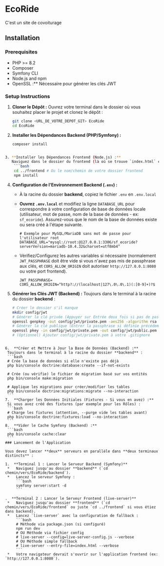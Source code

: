 # EcoRide

C'est un site de covoiturage

## Installation

### Prerequisites
- PHP >= 8.2
- Composer
- Symfony CLI
- Node.js and npm
- OpenSSL :** Nécessaire pour générer les clés JWT

### Setup Instructions

1. **Cloner le Dépôt :**
    Ouvrez votre terminal dans le dossier où vous souhaitez placer le projet et clonez le dépôt :
    ```bash
    git clone <URL_DE_VOTRE_DEPOT_GIT> EcoRide
    cd EcoRide

2. **Installer les Dépendances Backend (PHP/Symfony) :**

   ```bash
   composer install
```bash

3. **Installer les Dépendances Frontend (Node.js) :**
   Naviguez dans le dossier du frontend (là où se trouve `index.html` et `package.json`) et lancez npm :
    ```bash
    cd ../frontend # Ou le nom/chemin de votre dossier frontend
    npm install

```
4. **Configuration de l'Environnement Backend (`.env`) :**

    *   À la racine du dossier **backend**, copiez le fichier `.env` en `.env.local`

    *   **Ouvrez `.env.local`** et modifiez la ligne `DATABASE_URL` pour correspondre à votre configuration de base de données locale (utilisateur, mot de passe, nom de la base de données - ex: `sf_ecoride`). Assurez-vous que le nom de la base de données existe ou sera créé à l'étape suivante.

        ```dotenv
        # Exemple pour MySQL/MariaDB sans mot de passe pour l'utilisateur root
        DATABASE_URL="mysql://root:@127.0.0.1:3306/sf_ecoride?serverVersion=mariadb-10.4.32&charset=utf8mb4"
        ```

    *   Vérifiez/Configurez les autres variables si nécessaire (normalement `JWT_PASSPHRASE` doit être vide si vous n'avez pas mis de passphrase aux clés, et `CORS_ALLOW_ORIGIN` doit autoriser `http://127.0.0.1:8080` ou votre port frontend).

        ```dotenv
        JWT_PASSPHRASE=
        CORS_ALLOW_ORIGIN=^http?://(localhost|127\.0\.0\.1)(:[0-9]+)?$
        ```

5.  **Générer les Clés JWT (Backend) :**
    Toujours dans le terminal à la racine du dossier **backend** :
    ```bash
    # Créer le dossier s'il manque
    mkdir config/jwt
    # Générer la clé privée (Appuyer sur Entrée deux fois si pas de passphrase)
    openssl genpkey -out config/jwt/private.pem -aes256 -algorithm rsa -pkeyopt rsa_keygen_bits:4096
    # Générer la clé publique (Entrer la passphrase si définie précédemment)
    openssl pkey -in config/jwt/private.pem -out config/jwt/public.pem -pubout
    # (Optionnel) Ajouter config/jwt/private.pem à votre .gitignore

   ```

6.  **Créer et Mettre à Jour la Base de Données (Backend) :**
    Toujours dans le terminal à la racine du dossier **backend** :
    ```bash
    # Crée la base de données si elle n'existe pas déjà
    php bin/console doctrine:database:create --if-not-exists

    # Crée (ou vérifie) le fichier de migration basé sur vos entités
    php bin/console make:migration

    # Applique les migrations pour créer/modifier les tables
    php bin/console doctrine:migrations:migrate --no-interaction
    ```
7.  **Charger les Données Initiales (Fixtures - Si vous en avez) :**
    Si vous avez créé des fixtures (par exemple pour les Rôles) :
    ```bash
    # Charge les fixtures (attention, --purge vide les tables avant)
    php bin/console doctrine:fixtures:load --no-interaction 
    ```
8.  **Vider le Cache Symfony (Backend) :**
    ```bash
    php bin/console cache:clear
    ```
### Lancement de l'Application

Vous devez lancer **deux** serveurs en parallèle dans **deux terminaux distincts** :

1.  **Terminal 1 : Lancer le Serveur Backend (Symfony)**
    *   Naviguez jusqu'au dossier **backend** (`cd chemin/vers/EcoRide/backend`).
    *   Lancez le serveur Symfony :
        ```bash
        symfony server:start -d
        ```

.  **Terminal 2 : Lancer le Serveur Frontend (live-server)**
    *   Naviguez jusqu'au dossier **frontend** (`cd chemin/vers/EcoRide/frontend` ou juste `cd ../frontend` si vous étiez dans backend).
    *   Lancez `live-server` avec la configuration de fallback :
        ```bash
        # Méthode via package.json (si configuré)
        npm run dev
        # OU Méthode via fichier config
        # live-server --config=live-server-config.js --verbose
        # OU Méthode simple fallback
        # live-server --entry-file=index.html --verbose
        ```
    *   Votre navigateur devrait s'ouvrir sur l'application frontend (ex: `http://127.0.0.1:8080`).
